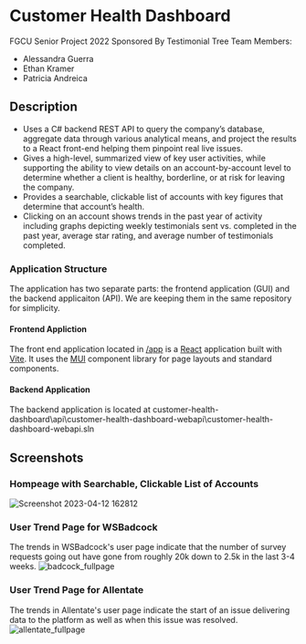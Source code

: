 # Customer Health Dashboard

FGCU Senior Project 2022 Sponsored By Testimonial Tree
Team Members:
- Alessandra Guerra
- Ethan Kramer
- Patricia Andreica

## Description
* Uses a C# backend REST API to query the company’s database, aggregate data through various analytical means, and project the results to a React front-end helping them pinpoint real live issues.
* Gives a high-level, summarized view of key user activities, while supporting the ability to view details on an account-by-account level to determine whether a client is healthy, borderline, or at risk for leaving the company.
* Provides a searchable, clickable list of accounts with key figures that determine that account’s health.
* Clicking on an account shows trends in the past year of activity including graphs depicting weekly testimonials sent vs. completed in the past year, average star rating, and average number of testimonials completed.

### Application Structure

The application has two separate parts: the frontend application (GUI) and the backend applicaiton (API). We are keeping them in the same repository for simplicity.

#### Frontend Appliction

The front end application located in [/app](/app) is a [React](https://reactjs.org/) application built with [Vite](https://vitejs.dev/). It uses the [MUI](https://mui.com/) component library for page layouts and standard components. 

#### Backend Application

The backend application is located at customer-health-dashboard\api\customer-health-dashboard-webapi\customer-health-dashboard-webapi.sln

## Screenshots

### Hompeage with Searchable, Clickable List of Accounts
![Screenshot 2023-04-12 162812](https://user-images.githubusercontent.com/62119661/231651864-b875d7c2-3c62-4527-9ce2-ccc85ac603bd.png)

### User Trend Page for WSBadcock
The trends in WSBadcock's user page indicate that the number of survey requests going out have gone from roughly 20k down to 2.5k in the last 3-4 weeks.
![badcock_fullpage](https://user-images.githubusercontent.com/62119661/231655261-1eef58c6-466c-4e95-88be-7b4ac968eaea.png)

### User Trend Page for Allentate
The trends in Allentate's user page indicate the start of an issue delivering data to the platform as well as when this issue was resolved.
![allentate_fullpage](https://user-images.githubusercontent.com/62119661/231655302-9eef2cab-d11b-4055-a7a3-8693f9bf5d0d.png)

